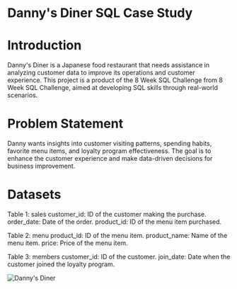 # Danny's Diner SQL Case Study
# Introduction
Danny's Diner is a Japanese food restaurant that needs assistance in analyzing customer data to improve its operations and customer experience. This project is a product of the 8 Week SQL Challenge from 8 Week SQL Challenge, aimed at developing SQL skills through real-world scenarios.

# Problem Statement
Danny wants insights into customer visiting patterns, spending habits, favorite menu items, and loyalty program effectiveness. The goal is to enhance the customer experience and make data-driven decisions for business improvement.

# Datasets
Table 1: sales
customer_id: ID of the customer making the purchase.
order_date: Date of the order.
product_id: ID of the menu item purchased.

Table 2: menu
product_id: ID of the menu item.
product_name: Name of the menu item.
price: Price of the menu item.

Table 3: members
customer_id: ID of the customer.
join_date: Date when the customer joined the loyalty program.

![Danny's Diner](https://github.com/Toja007/Danny-s_Diner/assets/131866743/4d7d5e9e-d665-473d-8fc2-0651dbcdc534)
